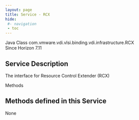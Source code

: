 ```yaml
---
layout: page
title: Service - RCX
hide:
 #- navigation
 - toc
---
```


  
  
  



Java Class
    com.vmware.vdi.vlsi.binding.vdi.infrastructure.RCX  
Since 
    Horizon 7.11

  


## Service Description

The interface for Resource Control Extender (RCX) 

Methods

Methods defined in this Service   
---  
None   
  
  

  
  


